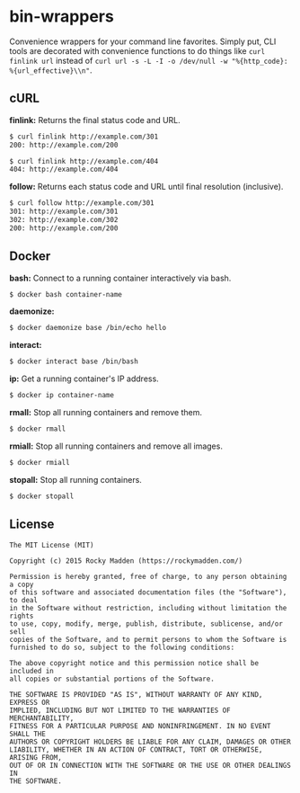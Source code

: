 # bin-wrappers
Convenience wrappers for your command line favorites. Simply put, CLI tools are decorated with convenience functions to do things like `curl finlink url` instead of `curl url -s -L -I -o /dev/null -w "%{http_code}: %{url_effective}\\n"`.

## cURL
__finlink:__ Returns the final status code and URL.
```bash
$ curl finlink http://example.com/301
200: http://example.com/200
```

```bash
$ curl finlink http://example.com/404
404: http://example.com/404
```

__follow:__ Returns each status code and URL until final resolution (inclusive).
```bash
$ curl follow http://example.com/301
301: http://example.com/301
302: http://example.com/302
200: http://example.com/200
```

## Docker

__bash:__ Connect to a running container interactively via bash.
```bash
$ docker bash container-name
```

__daemonize:__
```bash
$ docker daemonize base /bin/echo hello
```

__interact:__
```bash
$ docker interact base /bin/bash
```

__ip:__ Get a running container's IP address.
```bash
$ docker ip container-name
```

__rmall:__ Stop all running containers and remove them.
```bash
$ docker rmall
```

__rmiall:__ Stop all running containers and remove all images.
```bash
$ docker rmiall
```

__stopall:__ Stop all running containers.
```bash
$ docker stopall
```

## License
```
The MIT License (MIT)

Copyright (c) 2015 Rocky Madden (https://rockymadden.com/)

Permission is hereby granted, free of charge, to any person obtaining a copy
of this software and associated documentation files (the "Software"), to deal
in the Software without restriction, including without limitation the rights
to use, copy, modify, merge, publish, distribute, sublicense, and/or sell
copies of the Software, and to permit persons to whom the Software is
furnished to do so, subject to the following conditions:

The above copyright notice and this permission notice shall be included in
all copies or substantial portions of the Software.

THE SOFTWARE IS PROVIDED "AS IS", WITHOUT WARRANTY OF ANY KIND, EXPRESS OR
IMPLIED, INCLUDING BUT NOT LIMITED TO THE WARRANTIES OF MERCHANTABILITY,
FITNESS FOR A PARTICULAR PURPOSE AND NONINFRINGEMENT. IN NO EVENT SHALL THE
AUTHORS OR COPYRIGHT HOLDERS BE LIABLE FOR ANY CLAIM, DAMAGES OR OTHER
LIABILITY, WHETHER IN AN ACTION OF CONTRACT, TORT OR OTHERWISE, ARISING FROM,
OUT OF OR IN CONNECTION WITH THE SOFTWARE OR THE USE OR OTHER DEALINGS IN
THE SOFTWARE.
```
